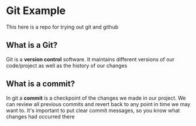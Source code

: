 # Git Example
This here is a repo for trying out git and github

## What is a Git?
Git is a **version control** software. It maintains different versions of our code/project as well as the history of our changes

## What is a commit?
In git a **commit** is a checkpoint of the changes we made in our project. We can review all previous commits and revert back to any point in time we may want to. It's important to put clear commit messages, so you know what changes had occurred there